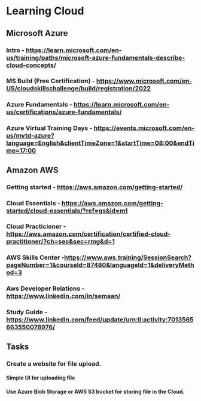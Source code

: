 # Learning Cloud

## Microsoft Azure
### Intro - https://learn.microsoft.com/en-us/training/paths/microsoft-azure-fundamentals-describe-cloud-concepts/
### MS Build (Free Certification) - https://www.microsoft.com/en-US/cloudskillschallenge/build/registration/2022
### Azure Fundamentals - https://learn.microsoft.com/en-us/certifications/azure-fundamentals/ 
### Azure Virtual Training Days - https://events.microsoft.com/en-us/mvtd-azure?language=English&clientTimeZone=1&startTime=08:00&endTime=17:00

## Amazon AWS
### Getting started - https://aws.amazon.com/getting-started/
### Cloud Essentials - https://aws.amazon.com/getting-started/cloud-essentials/?ref=gs&id=m1
### Cloud Practicioner - https://aws.amazon.com/certification/certified-cloud-practitioner/?ch=sec&sec=rmg&d=1
### AWS Skills Center -https://www.aws.training/SessionSearch?pageNumber=1&courseId=87480&languageId=1&deliveryMethod=3
### Aws Developer Relations - https://www.linkedin.com/in/semaan/
### Study Guide - https://www.linkedin.com/feed/update/urn:li:activity:7013565663550078976/

## Tasks
### Create a website for file upload.
#### Simple UI for uploading file
#### Use Azure Blob Storage or AWS S3 bucket for storing file in the Cloud.
